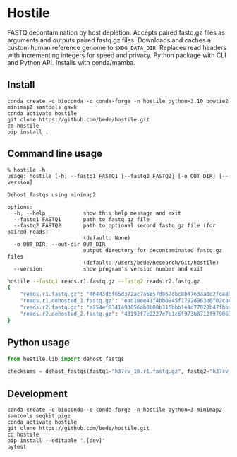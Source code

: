 # Hostile

FASTQ decontamination by host  depletion. Accepts paired fastq.gz files as arguments and outputs paired fastq.gz files. Downloads and caches a custom human reference genome to `$XDG_DATA_DIR`. Replaces read headers with incrementing integers for speed and privacy. Python package with CLI and Python API. Installs with conda/mamba.



## Install

```
conda create -c bioconda -c conda-forge -n hostile python=3.10 bowtie2 minimap2 samtools gawk
conda activate hostile
git clone https://github.com/bede/hostile.git
cd hostile
pip install .
```



## Command line usage

```
% hostile -h
usage: hostile [-h] --fastq1 FASTQ1 [--fastq2 FASTQ2] [-o OUT_DIR] [--version]

Dehost fastqs using minimap2

options:
  -h, --help            show this help message and exit
  --fastq1 FASTQ1       path to fastq.gz file
  --fastq2 FASTQ2       path to optional second fastq.gz file (for paired reads)
                        (default: None)
  -o OUT_DIR, --out-dir OUT_DIR
                        output directory for decontaminated fastq.gz files
                        (default: /Users/bede/Research/Git/hostile)
  --version             show program's version number and exit
```

```bash
hostile --fastq1 reads.r1.fastq.gz --fastq2 reads.r2.fastq.gz
{
    "reads.r1.fastq.gz": "46443dbf65d372ac7a6857d867cbc8b4763aa0c2fce8778fb0e051eda30cc4f6",
    "reads.r1.dehosted_1.fastq.gz": "ead10ee41f4bb0945f1792d963e6f02cacd1d589a8bc1b941fb72a60958eebed",
    "reads.r2.fastq.gz": "a254ef8341493056ab0b08b315bbb1e4d77020b47fbbd658e57991507d3e08a0",
    "reads.r2.dehosted_2.fastq.gz": "43192f7e2227e7e1c6f973b8712f9790612861929219d24ec004678851c96e9c"
}
```



## Python usage

```python
from hostile.lib import dehost_fastqs

checksums = dehost_fastqs(fastq1="h37rv_10.r1.fastq.gz", fastq2="h37rv_10.r1.fastq.gz")
```



## Development

```
conda create -c bioconda -c conda-forge -n hostile python=3 minimap2 samtools seqkit pigz
conda activate hostile
git clone https://github.com/bede/hostile.git
cd hostile
pip install --editable '.[dev]'
pytest
```
